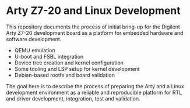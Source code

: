 # Arty Z7-20 and Linux Development
This repository documents the process of initial bring-up for the
Digilent Arty Z7-20 development board as a platform for embedded
hardware and software development.

- QEMU emulation
- U-boot and FSBL integration
- Device tree creation and kernel configuration
- Some tooling and LSP setup for kernel development
- Debian-based rootfs and board validation

The goal here is to describe the process of preparing the Arty and a
Linux development environment as a reliable and reproducible platform
for RTL and driver development, integration, test and validation.

